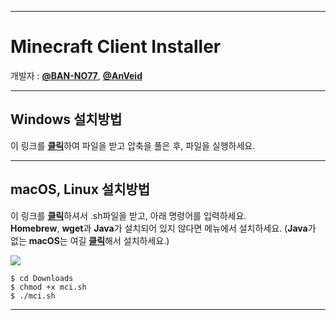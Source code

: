 ___
# Minecraft Client Installer

개발자 : [**@BAN-NO77**](https://github.com/BAN-NO77), [**@AnVeid**](https://github.com/AnVeid)
___
## Windows 설치방법
이 링크를 [**클릭**](https://github.com/BAN-NO77/Minecraft-Client-Installer/releases/download/MCI6.1.0/Minecraft_Client_Installer.zip)하여 파일을 받고 압축을 풀은 후, 파일을 실행하세요.
___
## macOS, Linux 설치방법
이 링크를 [**클릭**](https://github.com/BAN-NO77/Minecraft-Client-Installer/releases/download/MCIL1.1.0/mci.sh)하셔서 .sh파일을 받고, 아래 명령어를 입력하세요.  
**Homebrew**, **wget**과 **Java**가 설치되어 있지 않다면 메뉴에서 설치하세요. 
(**Java**가 없는 **macOS**는 여길 [**클릭**](https://www.oracle.com/java/technologies/downloads/#jdk17-mac)해서 설치하세요.)

<img src="https://github.com/BAN-NO77/Minecraft-Client-Installer/blob/main/macOS.gif">

```
$ cd Downloads
$ chmod +x mci.sh
$ ./mci.sh
```
___
